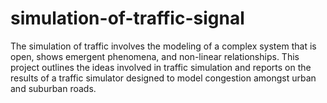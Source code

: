 # simulation-of-traffic-signal

The  simulation  of  traffic  involves  the  modeling  of  a  complex  system  that   is  open,  shows emergent phenomena,  and  non-linear relationships.  This project  outlines the  ideas involved  in traffic simulation  and reports on  the results of a  traffic simulator designed  to model  congestion amongst  urban  and   suburban  roads.
